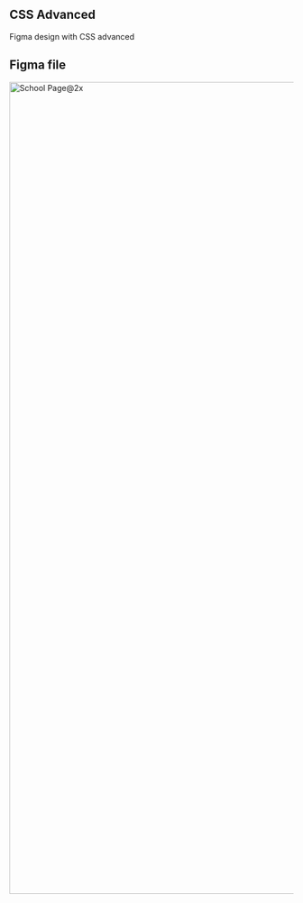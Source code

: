 ## CSS Advanced

Figma design with CSS advanced

## Figma file

<image width="1440" alt="School Page@2x" src="https://user-images.githubusercontent.com/6779363/192224177-3a136d6d-9c94-426a-8bda-370f44123684.png">